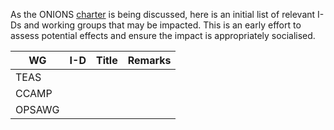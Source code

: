 As the ONIONS [charter](./onions.md) is being discussed, here is an initial list of relevant I-Ds and working groups that may be impacted. This is an early effort to assess potential effects and ensure the impact is appropriately socialised.

|WG|I-D|Title|Remarks|
|--|--|--|--|
|TEAS||||
|CCAMP||||
|OPSAWG||||
